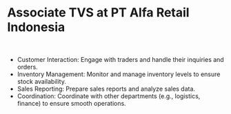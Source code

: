 # **<span class="text-primary dark:text-primaryDark">Associate TVS</span> at PT Alfa Retail Indonesia**

<br>

- Customer Interaction: Engage with traders and handle their inquiries and orders.
- Inventory Management: Monitor and manage inventory levels to ensure stock availability.
- Sales Reporting: Prepare sales reports and analyze sales data.
- Coordination: Coordinate with other departments (e.g., logistics, finance) to ensure smooth operations.